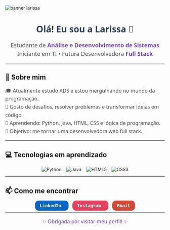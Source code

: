 <img src="https://capsule-render.vercel.app/api?type=waving&color=0f2027,203a43,2c5364&height=250&section=header&text=Bem-vinda,%20Larissa!&fontSize=45&fontColor=ffffff&animation=fadeIn" alt="banner larissa"/>

<h1 align="center" style="font-family: 'Segoe UI', Tahoma, Geneva, Verdana, sans-serif; color: #2c3e50;">Olá! Eu sou a Larissa 👋</h1>

<p align="center" style="font-family: 'Segoe UI', Tahoma, Geneva, Verdana, sans-serif; color: #4b4b4b; font-size: 18px; line-height: 1.5;">
  Estudante de <strong style="color:#6f42c1;">Análise e Desenvolvimento de Sistemas</strong><br>
  Iniciante em TI • Futura Desenvolvedora <strong style="color:#6f42c1;">Full Stack</strong>
</p>

---

## 🚀 Sobre mim

<p style="font-family: 'Segoe UI', Tahoma, Geneva, Verdana, sans-serif; color: #4b4b4b; font-size: 16px; line-height: 1.6;">
🎓 Atualmente estudo ADS e estou mergulhando no mundo da programação.<br>
🧠 Gosto de desafios, resolver problemas e transformar ideias em código.<br>
🌱 Aprendendo: Python, Java, HTML, CSS e lógica de programação.<br>
🎯 Objetivo: me tornar uma desenvolvedora web full stack.
</p>

---

## 💻 Tecnologias em aprendizado

<p align="center">
  <img alt="Python" src="https://img.shields.io/badge/Python-3776AB?style=flat-square&logo=python&logoColor=white" />
  &nbsp;&nbsp;
  <img alt="Java" src="https://img.shields.io/badge/Java-007396?style=flat-square&logo=java&logoColor=white" />
  &nbsp;&nbsp;
  <img alt="HTML5" src="https://img.shields.io/badge/HTML5-E34F26?style=flat-square&logo=html5&logoColor=white" />
  &nbsp;&nbsp;
  <img alt="CSS3" src="https://img.shields.io/badge/CSS3-1572B6?style=flat-square&logo=css3&logoColor=white" />
</p>

---

## 📫 Como me encontrar

<p align="center">
  <a href="https://www.linkedin.com/in/larissa-souza-591895359/" target="_blank" style="text-decoration:none;">
    <kbd style="border-radius: 12px; background: #0A66C2; color: white; padding: 8px 15px; font-weight: bold; font-size: 14px;">
      LinkedIn
    </kbd>
  </a>
  &nbsp;&nbsp;
  <a href="https://www.instagram.com/larisouza106/" target="_blank" style="text-decoration:none;">
    <kbd style="border-radius: 12px; background: #E4405F; color: white; padding: 8px 15px; font-weight: bold; font-size: 14px;">
      Instagram
    </kbd>
  </a>
  &nbsp;&nbsp;
 <a href="mailto:larissasouza.santos103.lgs@gmail.com" style="text-decoration:none;">
    <kbd style="border-radius: 12px; background: #D14836; color: white; padding: 8px 15px; font-weight: bold; font-size: 14px;">
      Email
    </kbd>
  </a>
</p>

---

<p align="center" style="font-family: 'Segoe UI', Tahoma, Geneva, Verdana, sans-serif; color: #6f42c1; font-size: 16px;">
✨ Obrigada por visitar meu perfil! ✨
</p>
